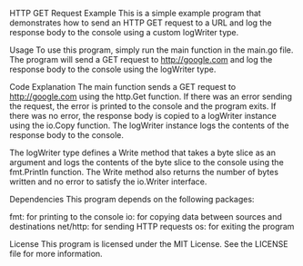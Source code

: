 HTTP GET Request Example
This is a simple example program that demonstrates how to send an HTTP GET request to a URL and log the response body to the console using a custom logWriter type.

Usage
To use this program, simply run the main function in the main.go file. The program will send a GET request to http://google.com and log the response body to the console using the logWriter type.

Code Explanation
The main function sends a GET request to http://google.com using the http.Get function. If there was an error sending the request, the error is printed to the console and the program exits. If there was no error, the response body is copied to a logWriter instance using the io.Copy function. The logWriter instance logs the contents of the response body to the console.

The logWriter type defines a Write method that takes a byte slice as an argument and logs the contents of the byte slice to the console using the fmt.Println function. The Write method also returns the number of bytes written and no error to satisfy the io.Writer interface.

Dependencies
This program depends on the following packages:

fmt: for printing to the console
io: for copying data between sources and destinations
net/http: for sending HTTP requests
os: for exiting the program

License
This program is licensed under the MIT License. See the LICENSE file for more information.